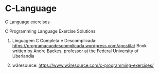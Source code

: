 # C-Language
C Language exercises

C Programming Language Exercise Solutions

01) Linguagem C Completa e Descomplicada: https://programacaodescomplicada.wordpress.com/apostila/
    Book written by Andre Backes, professor at the Federal University of Uberlandia
    
02) w3resource: https://www.w3resource.com/c-programming-exercises/
